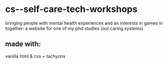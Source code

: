 # cs--self-care-tech-workshops
 bringing people with mental health experiences and an interests in games in together: a website for one of my phd studies (our.caring.systems)

 ## made with:
 vanilla html & css + tachyons
